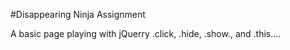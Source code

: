 #Disappearing Ninja Assignment

A basic page playing with jQuerry .click, .hide, .show., and .this....
